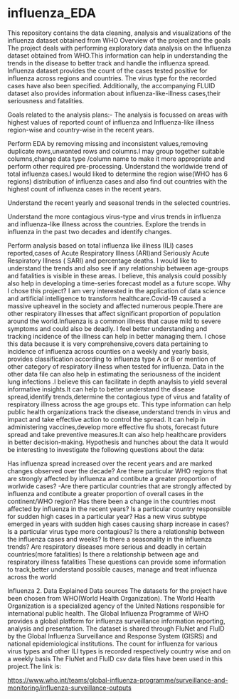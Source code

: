 # influenza_EDA
This repository contains the data cleaning, analysis and visualizations of the influenza dataset obtained from WHO
Overview of the project and the goals
The project deals with performing exploratory data analysis on the Influenza dataset obtained from WHO.This information can help in understanding the trends in the disease to better track and handle the influenza spread. Influenza dataset provides the count of the cases tested positive for influenza across regions and countries. The virus type for the recorded cases have also been specified. Additionally, the accompanying FLUID dataset also provides information about influenza-like-illness cases,their seriousness and fatalities.

Goals related to the analysis plans:-
The analysis is focussed on areas with highest values of reported count of influenza and Influenza-like illness region-wise and country-wise in the recent years.

Perform EDA by removing missing and inconsistent values,removing duplicate rows,unwanted rows and columns.I may group together suitable columns,change data type /column name to make it more appropriate and perform other required pre-processing.
Understand the worldwide trend of total influenza cases.I would liked to determine the region wise(WHO has 6 regions) distribution of influenza cases and also find out countries with the highest count of influenza cases in the recent years.

Understand the recent yearly and seasonal trends in the selected countries.

Understand the more contagious virus-type and virus trends in influenza and influenza-like illness across the countries.
Explore the trends in influenza in the past two decades and identify changes.

Perform analysis based on total influenza like illness (ILI) cases reported,cases of Acute Respiratory Illness (ARI)and Seriously Acute Respiratory Illness ( SARI) and percentage deaths. I would like to understand the trends and also see if any relationship between age-groups and fatalities is visible in these areas.
I believe, this analysis could possibly also help in developing a time-series forecast model as a future scope.
Why I chose this project?
I am very interested in the application of data science and artificial intelligence to transform healthcare.Covid-19 caused a massive upheavel in the society and affected numerous people.There are other respiratory illnesses that affect significant proportion of population around the world.Influenza is a common illness that cause mild to severe symptoms and could also be deadly. I feel better understanding and tracking incidence of the illness can help in better managing them.
I chose this data because it is very comprehensive,covers data pertaining to incidence of influenza across counties on a weekly and yearly basis, provides classification according to influenza type A or B or mention of other category of respiratory illness when tested for influenza. Data in the other data file can also help in estimating the seriousness of the incident lung infections .I believe this can facilitate in depth anaylsis to yield several informative insights.It can help to better understand the disease spread,identify trends,determine the contagious type of virus and fatality of respiratory illness across the age groups etc.
This type information can help public health organizations track the disease,understand trends in virus and impact and take effective action to control the spread. It can help in administering vaccines,develop more effective flu shots, forecast future spread and take preventive measures.It can also help healthcare providers in better decision-making.
Hypothesis and hunches about the data
It would be interesting to investigate the following questions about the data:

Has influenza spread increased over the recent years and are marked changes observed over the decade?
Are there particular WHO regions that are strongly affected by influenza and contibute a greater proportion of worlwide cases? -Are there particular countries that are strongly affected by influenza and contibute a greater proportion of overall cases in the continent/WHO region?
Has there been a change in the countries most affected by influenza in the recent years?
Is a particular country responsible for sudden high cases in a particular year?
Has a new virus subtype emerged in years with sudden high cases causing sharp increase in cases?
Is a particular virus type more contagious?
Is there a relationship between the influenza cases and weeks? Is there a seasonality in the influenza trends?
Are respiratory diseases more serious and deadly in certain countries(more fatalities)
Is there a relationship between age and respiratory illness fatalities
These questions can provide some information to track,better understand possible causes, manage and treat influenza across the world

Influenza
2. Data Explained
Data sources
The datasets for the project have been chosen 
from WHO(World Health Organization). The World Health Organization is a specialized agency of the United Nations responsible for international public health. The Global Influenza Programme of WHO provides a global platform for influenza surveillance information reporting, analysis and presentation. The dataset is shared through FluNet and FluID by the Global Influenza Surveillance and Response System (GISRS) and national epidemiological institutions. The count for influenza for various virus types and other ILI types is recorded respectively country wise and on a weekly basis The FluNet and FluID csv data files have been used in this project.The link is:

https://www.who.int/teams/global-influenza-programme/surveillance-and-monitoring/influenza-surveillance-outputs
